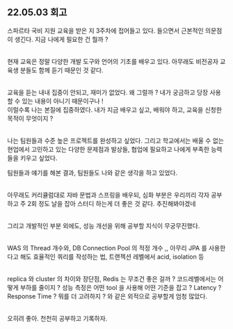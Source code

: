 22.05.03 회고
--

스파르타 국비 지원 교육을 받은 지 3주차에 접어들고 있다. 들으면서 근본적인 의문점이 생긴다. 지금 나에게 필요한 건 뭘까 ? <br><br>

현재 교육은 정말 다양한 개발 도구와 언어의 기초를 배우고 있다. 아무래도 비전공자 교육생 분들도 함께 듣기 때문인 것 같다. <br><br>

교육을 듣는 내내 집중이 안되고, 재미가 없었다. 왜 그럴까 ? 내가 궁금하고 당장 사용할 수 있는 내용이 아니기 때문이구나 ! <br>
이럴수록 나는 본질에 집중하였다. 내가 지금 배우고 싶고, 배워야 하고, 교육을 신청한 목적이 무엇이지 ? <br><br>

나는 팀원들과 수준 높은 프로젝트를 완성하고 싶었다. 그리고 학교에서는 배울 수 없는 현업에서 고민하고 있는 다양한 문제점과 발상들, 협업에 필요하고 나에게 부족한 능력들을 키우고 싶었다. <br>

팀원들과 얘기를 해본 결과, 팀원들도 나와 같은 생각을 하고 있었다.<br><br>

아무래도 커리큘럼대로 자바 문법과 스프링을 배우되, 심화 부분은 우리끼리 각자 공부하고 주 2회 정도 날을 잡아 스터디 하는게 더 좋은 것 같다. 추진해봐야겠네<br><br>

그리고 개발적인 부분 외에도, 성능 개선을 위해 공부할 지식이 무궁무진했다.<br><br>

WAS 의 Thread 개수와, DB Connection Pool 의 적정 개수 ,, 아무리 JPA 를 사용한다고 해도 효율적인 쿼리를 작성하는 법, 트랜젝션 레벨에서 acid, isolation 등 <br><br>

replica 와 cluster 의 차이와 장단점, Redis 는 무조건 좋은 걸까 ? 코드레벨에서는 어떻게 부하를 줄이지 ? 성능 측정은 어떤 tool 을 사용해 어떤 기준을 잡고 ? Latency ? Response Time ? 뭐를 더 고려하지 ?
와 같은 외적으로 공부할게 엄청 많았다. <br><br>

오히려 좋아. 천천히 공부하고 기록하자.
